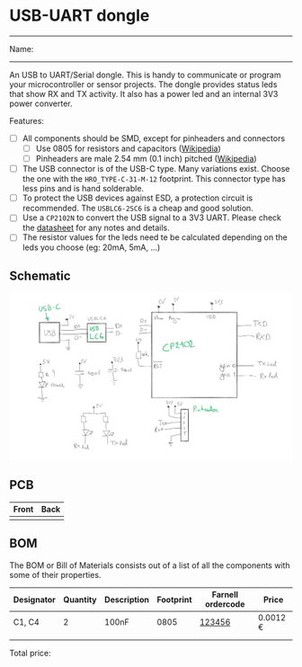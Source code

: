 # USB-UART dongle

---

Name: <!-- TODO: place nam here -->

---

An USB to UART/Serial dongle. This is handy to communicate or program your microcontroller or sensor projects. The dongle provides status leds that show RX and TX activity. It also has a power led and an internal 3V3 power converter.

Features:

- [ ] All components should be SMD, except for pinheaders and connectors
  - [ ] Use 0805 for resistors and capacitors ([Wikipedia](https://en.wikipedia.org/wiki/Surface-mount_technology#Packages))
  - [ ] Pinheaders are male 2.54 mm (0.1 inch) pitched ([Wikipedia](https://en.wikipedia.org/wiki/Pin_header))
- [ ] The USB connector is of the USB-C type. Many variations exist. Choose the one with the `HRO_TYPE-C-31-M-12` footprint. This connector type has less pins and is hand solderable.
- [ ] To protect the USB devices against ESD, a protection circuit is recommended. The `USBLC6-2SC6` is a cheap and good solution.
- [ ] Use a `CP2102N` to convert the USB signal to a 3V3 UART. Please check the [datasheet](https://www.silabs.com/documents/public/data-sheets/cp2102n-datasheet.pdf) for any notes and details.
- [ ] The resistor values for the leds need te be calculated depending on the leds you choose (eg: 20mA, 5mA, ...)

## Schematic

![Draft](img/draft.png) <!-- TODO: Remove draft image when done -->

<!-- TODO: place image here -->

## PCB

| Front | Back |
|---|---|
| <!-- TODO: place image here (3D view) --> | <!-- TODO: place image here (3D view) --> |

## BOM

The BOM or Bill of Materials consists out of a list of all the components with some of their properties.

| Designator | Quantity | Description | Footprint | Farnell ordercode | Price |
|---|---|---|---|---|---|
| C1, C4 | 2 | 100nF | 0805 | [123456](https://be.farnell.com/raspberry-pi/rpi4-modbp-4gb/raspberry-pi-4-model-b-4gb/dp/3051887?ICID=I-HP-PP-RASPBERRY-PI-SEP_20-WF2293904) | 0.0012 € | <!-- TODO: remove this example -->
|||||||
|||||||

Total price: <!-- TODO: calculate total price -->
